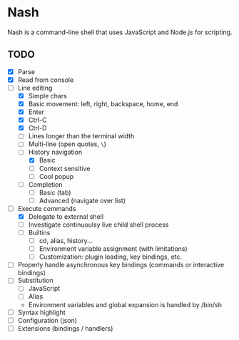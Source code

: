 # Nash
Nash is a command-line shell that uses JavaScript and Node.js for scripting.

## TODO
- [x] Parse
- [x] Read from console
- [ ] Line editing
	- [x] Simple chars
	- [x] Basic movement: left, right, backspace, home, end
	- [x] Enter
	- [x] Ctrl-C
	- [x] Ctrl-D
	- [ ] Lines longer than the terminal width
	- [ ] Multi-line (open quotes, `\`)
	- [ ] History navigation
		- [x] Basic
		- [ ] Context sensitive
		- [ ] Cool popup
	- [ ] Completion
		- [ ] Basic (tab)
		- [ ] Advanced (navigate over list)
- [ ] Execute commands
	- [x] Delegate to external shell
	- [ ] Investigate continuoulsy live child shell process
	- [ ] Builtins
		- [ ] cd, alias, history...
		- [ ] Environment variable assignment (with limitations)
		- [ ] Customization: plugin loading, key bindings, etc.
- [ ] Properly handle asynchronous key bindings (commands or interactive bindings)
- [ ] Substitution
	- [ ] JavaScript
	- [ ] Alias
	- Environment variables and global expansion is handled by /bin/sh
- [ ] Syntax highlight
- [ ] Configuration (json)
- [ ] Extensions (bindings / handlers)
